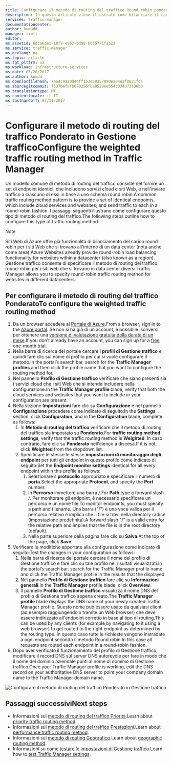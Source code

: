 ```yaml
---
title: Configurare il metodo di routing del traffico Round robin ponderato tramite Gestione traffico di Azure | Microsoft Docs
description: In questo articolo viene illustrato come bilanciare il carico del traffico con un metodo Round robin in Gestione traffico
services: traffic-manager
documentationcenter: 
author: kumudd
manager: timlt
editor: 
ms.assetid: 6dca6de1-18f7-4962-bd98-6055771fab22
ms.service: traffic-manager
ms.devlang: na
ms.topic: article
ms.tgt_pltfrm: na
ms.workload: infrastructure-services
ms.date: 03/20/2017
ms.author: kumud
ms.openlocfilehash: 7aa4c9120d44ff1b3e59a57090ea04e3f8021fc4
ms.sourcegitcommit: f537befafb079256fba0529ee554c034d73f36b0
ms.translationtype: MT
ms.contentlocale: it-IT
ms.lasthandoff: 07/11/2017
---
```

# <a name="configure-the-weighted-traffic-routing-method-in-traffic-manager"></a><span data-ttu-id="07348-103">Configurare il metodo di routing del traffico Ponderato in Gestione traffico</span><span class="sxs-lookup"><span data-stu-id="07348-103">Configure the weighted traffic routing method in Traffic Manager</span></span>

<span data-ttu-id="07348-104">Un modello comune di metodo di routing del traffico consiste nel fornire un set di endpoint identici, che includono servizi cloud e siti Web, e nell'inviare traffico a ciascuno di essi in base a uno schema round robin.</span><span class="sxs-lookup"><span data-stu-id="07348-104">A common traffic routing method pattern is to provide a set of identical endpoints, which include cloud services and websites, and send traffic to each in a round-robin fashion.</span></span> <span data-ttu-id="07348-105">I passaggi seguenti illustrano come configurare questo tipo di metodo di routing del traffico.</span><span class="sxs-lookup"><span data-stu-id="07348-105">The following steps outline how to configure this type of traffic routing method.</span></span>

> [!NOTE]
> <span data-ttu-id="07348-106">Siti Web di Azure offre già funzionalità di bilanciamento del carico round robin per i siti Web che si trovano all'interno di un data center (nota anche come area).</span><span class="sxs-lookup"><span data-stu-id="07348-106">Azure Websites already provide round-robin load balancing functionality for websites within a datacenter (also known as a region).</span></span> <span data-ttu-id="07348-107">Gestione traffico consente di specificare il metodo di routing del traffico round-robin per i siti web che si trovano in data center diversi.</span><span class="sxs-lookup"><span data-stu-id="07348-107">Traffic Manager allows you to specify round-robin traffic routing method for websites in different datacenters.</span></span>

## <a name="to-configure-the-weighted-traffic-routing-method"></a><span data-ttu-id="07348-108">Per configurare il metodo di routing del traffico Ponderato</span><span class="sxs-lookup"><span data-stu-id="07348-108">To configure the weighted traffic routing method</span></span>

1. <span data-ttu-id="07348-109">Da un browser accedere al [Portale di Azure](http://portal.azure.com).</span><span class="sxs-lookup"><span data-stu-id="07348-109">From a browser, sign in to the [Azure portal](http://portal.azure.com).</span></span> <span data-ttu-id="07348-110">Se non si ha già di un account, è possibile iscriversi per ottenere una [versione di valutazione gratuita della durata di un mese](https://azure.microsoft.com/free/).</span><span class="sxs-lookup"><span data-stu-id="07348-110">If you don’t already have an account, you can sign up for a [free one-month trial](https://azure.microsoft.com/free/).</span></span> 
2. <span data-ttu-id="07348-111">Nella barra di ricerca del portale cercare i **profili di Gestione traffico** e quindi fare clic sul nome di profilo per cui si vuole configurare il metodo.</span><span class="sxs-lookup"><span data-stu-id="07348-111">In the portal’s search bar, search for the **Traffic Manager profiles** and then click the profile name that you want to configure the routing method for.</span></span>
3. <span data-ttu-id="07348-112">Nel pannello **Profilo di Gestione traffico** verificare che siano presenti sia i servizi cloud che i siti Web che si intende includere nella configurazione.</span><span class="sxs-lookup"><span data-stu-id="07348-112">In the **Traffic Manager profile** blade, verify that both the cloud services and websites that you want to include in your configuration are present.</span></span>
4. <span data-ttu-id="07348-113">Nella sezione **Impostazioni** fare clic su **Configurazione** e nel pannello **Configurazione** procedere come indicato di seguito:</span><span class="sxs-lookup"><span data-stu-id="07348-113">In the **Settings** section, click **Configuration**, and in the **Configuration** blade, complete as follows:</span></span>
    1. <span data-ttu-id="07348-114">In **Metodo di routing del traffico** verificare che il metodo di routing del traffico sia impostato su **Ponderato**.</span><span class="sxs-lookup"><span data-stu-id="07348-114">For **traffic routing method settings**, verify that the traffic routing method is **Weighted**.</span></span> <span data-ttu-id="07348-115">In caso contrario, fare clic su **Ponderato** nell'elenco a discesa.</span><span class="sxs-lookup"><span data-stu-id="07348-115">If it is not, click **Weighted** from the dropdown list.</span></span>
    2. <span data-ttu-id="07348-116">Specificare le stesse le stesse **impostazioni di monitoraggio degli endpoint** per tutti gli endpoint in questo profilo come indicato di seguito:</span><span class="sxs-lookup"><span data-stu-id="07348-116">Set the **Endpoint monitor settings** identical for all every endpoint within this profile as follows:</span></span>
        1. <span data-ttu-id="07348-117">Selezionare il **protocollo** appropriato e specificare il numero di **porta**.</span><span class="sxs-lookup"><span data-stu-id="07348-117">Select the appropriate **Protocol**, and specify the **Port** number.</span></span> 
        2. <span data-ttu-id="07348-118">In **Percorso** immettere una barra */*.</span><span class="sxs-lookup"><span data-stu-id="07348-118">For **Path** type a forward slash */*.</span></span> <span data-ttu-id="07348-119">Per monitorare gli endpoint, è necessario specificare un percorso e un nome file.</span><span class="sxs-lookup"><span data-stu-id="07348-119">To monitor endpoints, you must specify a path and filename.</span></span> <span data-ttu-id="07348-120">Una barra ("/") è una voce valida per il percorso relativo e implica che il file si trovi nella directory radice (impostazione predefinita).</span><span class="sxs-lookup"><span data-stu-id="07348-120">A forward slash "/" is a valid entry for the relative path and implies that the file is in the root directory (default).</span></span>
        3. <span data-ttu-id="07348-121">Nella parte superiore della pagina fare clic su **Salva**.</span><span class="sxs-lookup"><span data-stu-id="07348-121">At the top of the page, click **Save**.</span></span>
5. <span data-ttu-id="07348-122">Verificare le modifiche apportate alla configurazione come indicato di seguito:</span><span class="sxs-lookup"><span data-stu-id="07348-122">Test the changes in your configuration as follows:</span></span>
    1.  <span data-ttu-id="07348-123">Nella barra di ricerca del portale cercare il nome del profilo di Gestione traffico e fare clic su tale profilo nei risultati visualizzati.</span><span class="sxs-lookup"><span data-stu-id="07348-123">In the portal’s search bar, search for the Traffic Manager profile name and click the Traffic Manager profile in the results that the displayed.</span></span>
    2.  <span data-ttu-id="07348-124">Nel pannello **Profilo di Gestione traffico** fare clic su **Informazioni generali**.</span><span class="sxs-lookup"><span data-stu-id="07348-124">In the **Traffic Manager** profile blade, click **Overview**.</span></span>
    3.  <span data-ttu-id="07348-125">Il pannello **Profilo di Gestione traffico** visualizza il nome DNS del profilo di Gestione traffico appena creato.</span><span class="sxs-lookup"><span data-stu-id="07348-125">The **Traffic Manager profile** blade displays the DNS name of your newly created Traffic Manager profile.</span></span> <span data-ttu-id="07348-126">Questo nome può essere usato da qualsiasi client (ad esempio raggiungendolo tramite un Web browser) che deve essere indirizzato all'endpoint corretto in base al tipo di routing.</span><span class="sxs-lookup"><span data-stu-id="07348-126">This can be used by any clients (for example,by navigating to it using a web browser) to get routed to the right endpoint as determined by the routing type.</span></span> <span data-ttu-id="07348-127">In questo caso tutte le richieste vengono instradate a ogni endpoint secondo il metodo Round robin.</span><span class="sxs-lookup"><span data-stu-id="07348-127">In this case all requests are routed each endpoint in a round-robin fashion.</span></span>
6. <span data-ttu-id="07348-128">Dopo aver verificato il funzionamento del profilo di Gestione traffico, modificare il record DNS sul server DNS autorevole per fare in modo che il nome del dominio aziendale punti al nome di dominio di Gestione traffico.</span><span class="sxs-lookup"><span data-stu-id="07348-128">Once your Traffic Manager profile is working, edit the DNS record on your authoritative DNS server to point your company domain name to the Traffic Manager domain name.</span></span>

![Configurare il metodo di routing del traffico Ponderato in Gestione traffico][1]

## <a name="next-steps"></a><span data-ttu-id="07348-130">Passaggi successivi</span><span class="sxs-lookup"><span data-stu-id="07348-130">Next steps</span></span>

- <span data-ttu-id="07348-131">Informazioni sul [metodo di routing del traffico Priorità](traffic-manager-configure-priority-routing-method.md).</span><span class="sxs-lookup"><span data-stu-id="07348-131">Learn about [priority traffic routing method](traffic-manager-configure-priority-routing-method.md).</span></span>
- <span data-ttu-id="07348-132">Informazioni sul [metodo di routing del traffico Prestazioni](traffic-manager-configure-performance-routing-method.md).</span><span class="sxs-lookup"><span data-stu-id="07348-132">Learn about [performance traffic routing method](traffic-manager-configure-performance-routing-method.md).</span></span>
- <span data-ttu-id="07348-133">Informazioni sul [metodo di routing Geografico](traffic-manager-configure-geographic-routing-method.md).</span><span class="sxs-lookup"><span data-stu-id="07348-133">Learn about [geographic routing method](traffic-manager-configure-geographic-routing-method.md).</span></span>
- <span data-ttu-id="07348-134">Informazioni su come [testare le impostazioni di Gestione traffico](traffic-manager-testing-settings.md).</span><span class="sxs-lookup"><span data-stu-id="07348-134">Learn how to [test Traffic Manager settings](traffic-manager-testing-settings.md).</span></span>

<!--Image references-->
[1]: ./media/traffic-manager-weighted-routing-method/traffic-manager-weighted-routing-method.png
